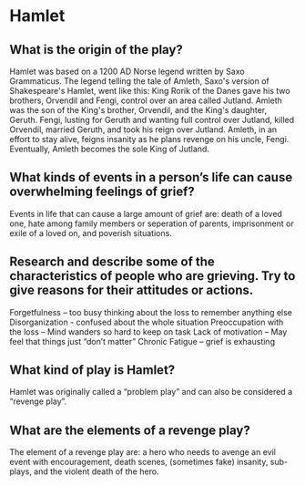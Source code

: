 # Hamlet

## What is the origin of the play?
Hamlet was based on a 1200 AD Norse legend written by Saxo Grammaticus. The legend telling the tale of Amleth, Saxo's version of Shakespeare's Hamlet, went like this:
King Rorik of the Danes gave his two brothers, Orvendil and Fengi, control over an area called Jutland. Amleth was the son of the King's brother, Orvendil, and the King's daughter, Geruth. Fengi, lusting for Geruth and wanting full control over Jutland, killed Orvendil, married Geruth, and took his reign over Jutland. Amleth, in an effort to stay alive, feigns insanity as he plans revenge on his uncle, Fengi. Eventually, Amleth becomes the sole King of Jutland.

## What kinds of events in a person’s life can cause overwhelming feelings of grief?
Events in life that can cause a large amount of grief are: death of a loved one, hate among family members or seperation of parents, imprisonment or exile of a loved on, and poverish situations.

## Research and describe some of the characteristics of people who are grieving. Try to give reasons for their attitudes or actions.
Forgetfulness – too busy thinking about the loss to remember anything else
Disorganization - confused about the whole situation
Preoccupation with the loss – Mind wanders so hard to keep on task
Lack of motivation – May feel that things just “don’t matter”
Chronic Fatigue – grief is exhausting

## What kind of play is Hamlet?
Hamlet was originally called a “problem play” and can also be considered a “revenge play”.

## What are the elements of a revenge play?
The element of a revenge play are: a hero who needs to avenge an evil event with encouragement, death scenes, (sometimes fake) insanity, sub-plays, and the violent death of the hero.